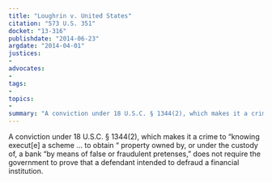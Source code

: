 ```yaml
---
title: "Loughrin v. United States"
citation: "573 U.S. 351"
docket: "13-316"
publishdate: "2014-06-23"
argdate: "2014-04-01"
justices:
- 
advocates:
- 
tags:
- 
topics:
- 
summary: "A conviction under 18 U.S.C. § 1344(2), which makes it a crime to “knowing execut[e] a scheme … to obtain “ property owned by, or under the custody of, a bank “by means of false or fraudulent pretenses,” does not require the government to prove that a defendant intended to defraud a financial institution."
---
```

A conviction under 18 U.S.C. § 1344(2), which makes it a crime to “knowing execut[e] a scheme … to obtain “ property owned by, or under the custody of, a bank “by means of false or fraudulent pretenses,” does not require the government to prove that a defendant intended to defraud a financial institution.

